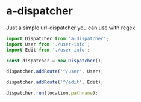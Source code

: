 # a-dispatcher

Just a simple url-dispatcher you can use with regex

```js
import Dispatcher from 'a-dispatcher';
import User from './user-info';
import Edit from './user-info';

const dispatcher = new Dispatcher();

dispatcher.addRoute('^/user', User);

dispatcher.addRoute('^/edit', Edit);

dispatcher.run(location.pathname);
```